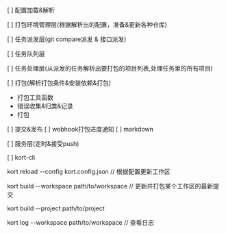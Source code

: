 [ ] 配置加载&解析

[ ] 打包环境管理层(根据解析出的配置，准备&更新各种仓库)

[ ] 任务派发层(git compare派发 & 接口派发)

[ ] 任务队列层

[ ] 任务处理层(从派发的任务解析出要打包的项目列表,处理任务里的所有项目)

[ ] 打包(解析打包条件&安装依赖&打包)

- 打包工具函数
- 错误收集&归类&记录
- 打包
 
[ ] 提交&发布
[ ] webhook打包进度通知
[ ] markdown

[ ] 服务层(定时&接受push)

[ ] kort-cli

kort reload --config kort.config.json  // 根据配置更新工作区

kort build --workspace path/to/workspace // 更新并打包某个工作区的最新提交

kort build --project path/to/project

kort log --workspace path/to/workspace // 查看日志
